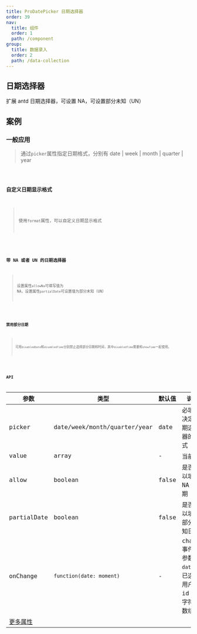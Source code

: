 ```yaml
---
title: ProDatePicker 日期选择器
order: 39
nav:
  title: 组件
  order: 1
  path: /component
group:
  title: 数据录入
  order: 2
  path: /data-collection
---
```


## 日期选择器

扩展 antd 日期选择器，可设置 NA，可设置部分未知（UN）

## 案例

### 一般应用

> 通过`picker`属性指定日期格式，分别有 date | week | month | quarter | year

<code src="../demos/pro-date-picker/demo1.tsx" />

### 自定义日期显示格式

> 使用`format`属性，可以自定义日期显示格式

<code src="../demos/pro-date-picker/demo2.tsx" />

### 带 NA 或者 UN 的日期选择器

> 设置属性`allowNa`可填写值为 NA，设置属性`partialDate`可设置值为部分未知（UN）

<code src="../demos/pro-date-picker/demo3.tsx" />

### 禁用部分日期

> 可用`disabledDate`和`disabledTime`分别禁止选择部分日期和时间，其中`disabledTime`需要和`showTime`一起使用。

<code src="../demos/pro-date-picker/demo4.tsx" />

## API

| 参数 | 类型 | 默认值 | 说明 |
| --- | --- | --- | --- |
| picker | date/week/month/quarter/year | date | 必填，决定日期选择器的模式 |
| value | array | - | 当前值 |
| allow | boolean | false | 是否可以填写 NA 日期 |
| partialDate | boolean | false | 是否可以填写部分未知日期 |
| onChange | `function(date: moment)` | - | change 事件，参数`date`为已选中用户 id 的字符串数组 |
| [更多属性](https://ant.design/components/date-picker-cn/#API) |  |  |
